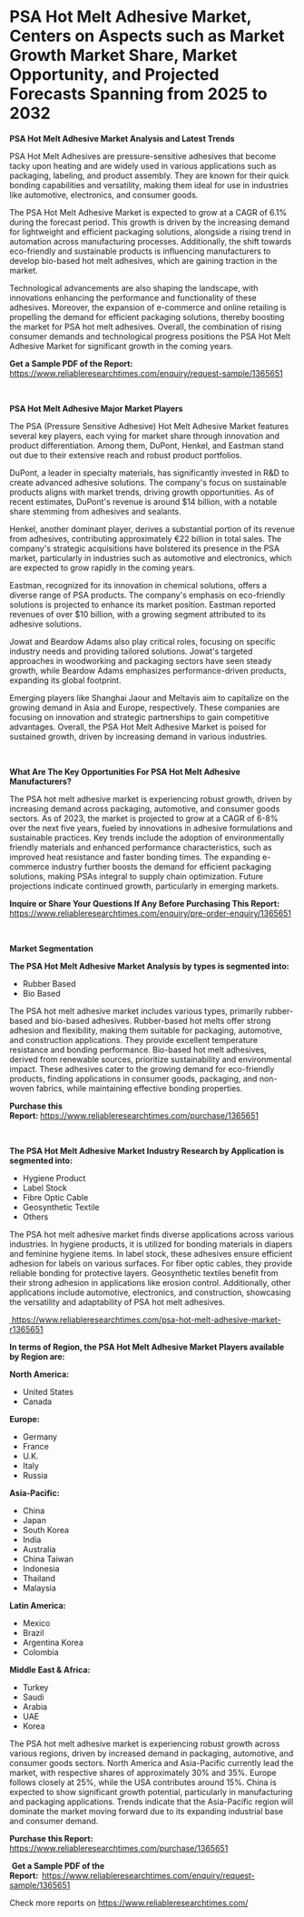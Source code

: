 <p><h1>PSA Hot Melt Adhesive Market, Centers on Aspects such as Market Growth Market Share, Market Opportunity, and Projected Forecasts Spanning from 2025 to 2032</h1></p><p><strong>PSA Hot Melt Adhesive Market Analysis and Latest Trends</strong></p>
<p><p>PSA Hot Melt Adhesives are pressure-sensitive adhesives that become tacky upon heating and are widely used in various applications such as packaging, labeling, and product assembly. They are known for their quick bonding capabilities and versatility, making them ideal for use in industries like automotive, electronics, and consumer goods.</p><p>The PSA Hot Melt Adhesive Market is expected to grow at a CAGR of 6.1% during the forecast period. This growth is driven by the increasing demand for lightweight and efficient packaging solutions, alongside a rising trend in automation across manufacturing processes. Additionally, the shift towards eco-friendly and sustainable products is influencing manufacturers to develop bio-based hot melt adhesives, which are gaining traction in the market.</p><p>Technological advancements are also shaping the landscape, with innovations enhancing the performance and functionality of these adhesives. Moreover, the expansion of e-commerce and online retailing is propelling the demand for efficient packaging solutions, thereby boosting the market for PSA hot melt adhesives. Overall, the combination of rising consumer demands and technological progress positions the PSA Hot Melt Adhesive Market for significant growth in the coming years.</p></p>
<p><strong>Get a Sample PDF of the Report:&nbsp;</strong> <a href="https://www.reliableresearchtimes.com/enquiry/request-sample/1365651?utm_campaign=3523&utm_medium=2&utm_source=Github&utm_content=ia&utm_term=22032025&utm_id=psa-hot-melt-adhesive">https://www.reliableresearchtimes.com/enquiry/request-sample/1365651</a></p>
<p>&nbsp;</p>
<p><strong>PSA Hot Melt Adhesive Major Market Players</strong></p>
<p><p>The PSA (Pressure Sensitive Adhesive) Hot Melt Adhesive Market features several key players, each vying for market share through innovation and product differentiation. Among them, DuPont, Henkel, and Eastman stand out due to their extensive reach and robust product portfolios.</p><p>DuPont, a leader in specialty materials, has significantly invested in R&D to create advanced adhesive solutions. The company's focus on sustainable products aligns with market trends, driving growth opportunities. As of recent estimates, DuPont's revenue is around $14 billion, with a notable share stemming from adhesives and sealants.</p><p>Henkel, another dominant player, derives a substantial portion of its revenue from adhesives, contributing approximately €22 billion in total sales. The company's strategic acquisitions have bolstered its presence in the PSA market, particularly in industries such as automotive and electronics, which are expected to grow rapidly in the coming years.</p><p>Eastman, recognized for its innovation in chemical solutions, offers a diverse range of PSA products. The company's emphasis on eco-friendly solutions is projected to enhance its market position. Eastman reported revenues of over $10 billion, with a growing segment attributed to its adhesive solutions.</p><p>Jowat and Beardow Adams also play critical roles, focusing on specific industry needs and providing tailored solutions. Jowat's targeted approaches in woodworking and packaging sectors have seen steady growth, while Beardow Adams emphasizes performance-driven products, expanding its global footprint.</p><p>Emerging players like Shanghai Jaour and Meltavis aim to capitalize on the growing demand in Asia and Europe, respectively. These companies are focusing on innovation and strategic partnerships to gain competitive advantages. Overall, the PSA Hot Melt Adhesive Market is poised for sustained growth, driven by increasing demand in various industries.</p></p>
<p>&nbsp;</p>
<p><strong>What Are The Key Opportunities For PSA Hot Melt Adhesive Manufacturers?</strong></p>
<p><p>The PSA hot melt adhesive market is experiencing robust growth, driven by increasing demand across packaging, automotive, and consumer goods sectors. As of 2023, the market is projected to grow at a CAGR of 6-8% over the next five years, fueled by innovations in adhesive formulations and sustainable practices. Key trends include the adoption of environmentally friendly materials and enhanced performance characteristics, such as improved heat resistance and faster bonding times. The expanding e-commerce industry further boosts the demand for efficient packaging solutions, making PSAs integral to supply chain optimization. Future projections indicate continued growth, particularly in emerging markets.</p></p>
<p><strong>Inquire or Share Your Questions If Any Before Purchasing This Report:</strong> <a href="https://www.reliableresearchtimes.com/enquiry/pre-order-enquiry/1365651?utm_campaign=3523&utm_medium=2&utm_source=Github&utm_content=ia&utm_term=22032025&utm_id=psa-hot-melt-adhesive">https://www.reliableresearchtimes.com/enquiry/pre-order-enquiry/1365651</a></p>
<p>&nbsp;</p>
<p><strong>Market Segmentation</strong></p>
<p><strong>The PSA Hot Melt Adhesive Market Analysis by types is segmented into:</strong></p>
<p><ul><li>Rubber Based</li><li>Bio Based</li></ul></p>
<p><p>The PSA hot melt adhesive market includes various types, primarily rubber-based and bio-based adhesives. Rubber-based hot melts offer strong adhesion and flexibility, making them suitable for packaging, automotive, and construction applications. They provide excellent temperature resistance and bonding performance. Bio-based hot melt adhesives, derived from renewable sources, prioritize sustainability and environmental impact. These adhesives cater to the growing demand for eco-friendly products, finding applications in consumer goods, packaging, and non-woven fabrics, while maintaining effective bonding properties.</p></p>
<p><strong>Purchase this Report:&nbsp;</strong><a href="https://www.reliableresearchtimes.com/purchase/1365651?utm_campaign=3523&utm_medium=2&utm_source=Github&utm_content=ia&utm_term=22032025&utm_id=psa-hot-melt-adhesive">https://www.reliableresearchtimes.com/purchase/1365651</a></p>
<p>&nbsp;</p>
<p><strong>The PSA Hot Melt Adhesive Market Industry Research by Application is segmented into:</strong></p>
<p><ul><li>Hygiene Product</li><li>Label Stock</li><li>Fibre Optic Cable</li><li>Geosynthetic Textile</li><li>Others</li></ul></p>
<p><p>The PSA hot melt adhesive market finds diverse applications across various industries. In hygiene products, it is utilized for bonding materials in diapers and feminine hygiene items. In label stock, these adhesives ensure efficient adhesion for labels on various surfaces. For fiber optic cables, they provide reliable bonding for protective layers. Geosynthetic textiles benefit from their strong adhesion in applications like erosion control. Additionally, other applications include automotive, electronics, and construction, showcasing the versatility and adaptability of PSA hot melt adhesives.</p></p>
<p><a href="https://www.reliableresearchtimes.com/psa-hot-melt-adhesive-market-r1365651?utm_campaign=3523&utm_medium=2&utm_source=Github&utm_content=ia&utm_term=22032025&utm_id=psa-hot-melt-adhesive">&nbsp;https://www.reliableresearchtimes.com/psa-hot-melt-adhesive-market-r1365651</a></p>
<p><strong>In terms of Region, the PSA Hot Melt Adhesive Market Players available by Region are:</strong></p>
<p>
    <p> <strong> North America: </strong>
        <ul>
            <li>United States</li>
            <li>Canada</li>
        </ul>
        </p> 
    <p> <strong> Europe: </strong>
        <ul>
            <li>Germany</li>
            <li>France</li>
            <li>U.K.</li>
            <li>Italy</li>
            <li>Russia</li>
        </ul>
        </p> 
    <p> <strong> Asia-Pacific: </strong>
        <ul>
            <li>China</li>
            <li>Japan</li>
            <li>South Korea</li>
            <li>India</li>
            <li>Australia</li>
            <li>China Taiwan</li>
            <li>Indonesia</li>
            <li>Thailand</li>
            <li>Malaysia</li>
        </ul>
        </p> 
    <p> <strong> Latin America: </strong>
        <ul>
            <li>Mexico</li>
            <li>Brazil</li>
            <li>Argentina Korea</li>
            <li>Colombia</li>
        </ul>
        </p> 
    <p> <strong> Middle East & Africa: </strong>
        <ul>
            <li>Turkey</li>
            <li>Saudi</li>
            <li>Arabia</li>
            <li>UAE</li>
            <li>Korea</li>
        </ul>
    </p>
    </p>
<p><p>The PSA hot melt adhesive market is experiencing robust growth across various regions, driven by increased demand in packaging, automotive, and consumer goods sectors. North America and Asia-Pacific currently lead the market, with respective shares of approximately 30% and 35%. Europe follows closely at 25%, while the USA contributes around 15%. China is expected to show significant growth potential, particularly in manufacturing and packaging applications. Trends indicate that the Asia-Pacific region will dominate the market moving forward due to its expanding industrial base and consumer demand.</p></p>
<p><strong>Purchase this Report: </strong><a href="https://www.reliableresearchtimes.com/purchase/1365651?utm_campaign=3523&utm_medium=2&utm_source=Github&utm_content=ia&utm_term=22032025&utm_id=psa-hot-melt-adhesive">https://www.reliableresearchtimes.com/purchase/1365651</a></p>
<p>&nbsp;<strong>Get a Sample PDF of the Report:&nbsp;&nbsp;</strong><a href="https://www.reliableresearchtimes.com/enquiry/request-sample/1365651?utm_campaign=3523&utm_medium=2&utm_source=Github&utm_content=ia&utm_term=22032025&utm_id=psa-hot-melt-adhesive">https://www.reliableresearchtimes.com/enquiry/request-sample/1365651</a></p>
<p><strong></strong></p>
<p>Check more reports on <a href="https://www.reliableresearchtimes.com/?utm_campaign=3523&utm_medium=2&utm_source=Github&utm_content=ia&utm_term=22032025&utm_id=psa-hot-melt-adhesive">https://www.reliableresearchtimes.com/</a></p>